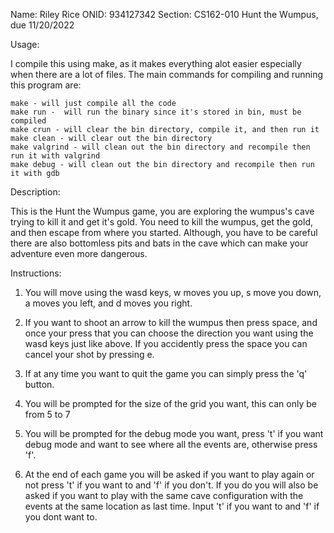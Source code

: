Name: Riley Rice
ONID: 934127342
Section: CS162-010
Hunt the Wumpus, due 11/20/2022

Usage:

I compile this using make, as it makes everything alot easier especially when there are a lot of files.
The main commands for compiling and running this program are:

    make - will just compile all the code
    make run -  will run the binary since it's stored in bin, must be compiled
    make crun - will clear the bin directory, compile it, and then run it
    make clean - will clear out the bin directory
    make valgrind - will clean out the bin directory and recompile then run it with valgrind
    make debug - will clean out the bin directory and recompile then run it with gdb

Description: 

This is the Hunt the Wumpus game, you are exploring the wumpus's cave trying to kill it and get it's gold. 
You need to kill the wumpus, get the gold, and then escape from where you started. Although, you have to be
careful there are also bottomless pits and bats in the cave which can make your adventure even more dangerous.

Instructions:

1. You will move using the wasd keys, w moves you up, s move you down, a moves you left, and d moves you right. 

2. If you want to shoot an arrow to kill the wumpus then press space, and once your press that you 
can choose the direction you want using the wasd keys just like above. If you accidently press the space you can 
cancel your shot by pressing e. 

3. If at any time you want to quit the game you can simply press the 'q' button.

4. You will be prompted for the size of the grid you want, this can only be from 5 to 7

5. You will be prompted for the debug mode you want, press 't' if you want debug mode and want to see where all the
events are, otherwise press 'f'.

6. At the end of each game you will be asked if you want to play again or not press 't' if you want to and 'f' if
you don't. If you do you will also be asked if you want to play with the same cave configuration with the events at 
the same location as last time. Input 't' if you want to and 'f' if you dont want to.
